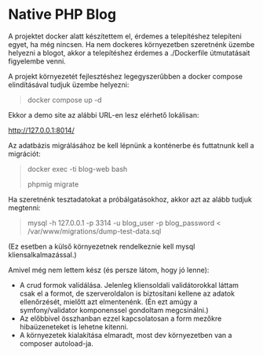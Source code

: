 # Native PHP Blog

A projektet docker alatt készítettem el, érdemes a telepítéshez telepíteni egyet, ha még nincsen. Ha nem dockeres környezetben szeretnénk üzembe helyezni a blogot, akkor a telepítéshez érdemes a ./Dockerfile útmutatásait figyelembe venni.

A projekt környezetét fejlesztéshez legegyszerűbben a docker compose elindításával tudjuk üzembe helyezni:

> docker compose up -d

Ekkor a demo site az alábbi URL-en lesz elérhető lokálisan:

http://127.0.0.1:8014/

Az adatbázis migrálásához be kell lépnünk a konténerbe és futtatnunk kell a migrációt:

> docker exec -ti blog-web bash
> 
> phpmig migrate

Ha szeretnénk tesztadatokat a próbálgatásokhoz, akkor azt az alább tudjuk megtenni:

> mysql -h 127.0.0.1 -p 3314 -u blog_user -p blog_password < /var/www/migrations/dump-test-data.sql

(Ez esetben a külső környezetnek rendelkeznie kell mysql kliensalkalmazással.)

Amivel még nem lettem kész (és persze látom, hogy jó lenne):
- A crud formok validálása. Jelenleg kliensoldali validátorokkal láttam csak el a formot, de szerveroldalon is biztosítani kellene az adatok ellenőrzését, mielőtt azt elmentenénk. (Én ezt amúgy a symfony/validator komponenssel gondoltam megcsinálni.)
- Az előbbivel összhanban ezzel kapcsolatosan a form mezőkre hibaüzeneteket is lehetne kitenni.
- A környezetek kialakítása elmaradt, most dev környezetben van a composer autoload-ja.
